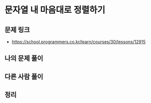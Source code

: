 # 문자열 내 마음대로 정렬하기

## 문제 링크

- https://school.programmers.co.kr/learn/courses/30/lessons/12915

## 나의 문제 풀이

## 다른 사람 풀이 

## 정리 
